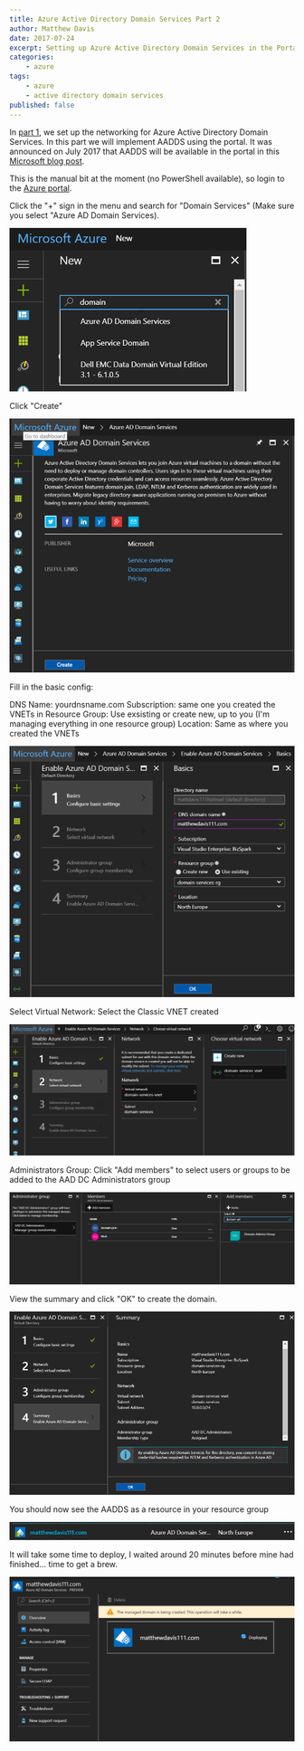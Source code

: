 ```yaml
---
title: Azure Active Directory Domain Services Part 2
author: Matthew Davis
date: 2017-07-24
excerpt: Setting up Azure Active Directory Domain Services in the Portal
categories: 
    - azure
tags:
    - azure
    - active directory domain services
published: false
---
```


In [part 1], we set up the networking for Azure Active Directory Domain Services. In this part we will implement AADDS using the portal. It was announced on July 2017 that AADDS will be available in the portal in this [Microsoft blog post].

This is the manual bit at the moment (no PowerShell available), so login to the [Azure portal].

Click the "+" sign in the menu and search for "Domain Services" (Make sure you select "Azure AD Domain Services).

![search for domain services](/images/azure-ad-domain-services/az-search-aadds.png)

Click "Create"

![click create](/images/azure-ad-domain-services/aadds-create.png)

Fill in the basic config:

DNS Name: yourdnsname.com 
Subscription: same one you created the VNETs in
Resource Group: Use exsisting or create new, up to you (I'm managing everything in one resource group)
Location: Same as where you created the VNETs

![fill out basic config](/images/azure-ad-domain-services/aadds-basic-config.png)

Select Virtual Network: Select the Classic VNET created

![select classic vnet](/images/azure-ad-domain-services/aadds-select-vnet.png)

Administrators Group: Click "Add members" to select users or groups to be added to the AAD DC Administrators group

![add members](/images/azure-ad-domain-services/aadds-add-members.png)

View the summary and click "OK" to create the domain.

![summary](/images/azure-ad-domain-services/aadds-summary.png)

You should now see the AADDS as a resource in your resource group

![aadds resource](/images/azure-ad-domain-services/aadds-resource.png)

It will take some time to deploy, I waited around 20 minutes before mine had finished... time to get a brew.

![aadds deploying](/images/azure-ad-domain-services/aadds-deploying.png)

[part 1]: http://matthewdavis111.com/azure/azure-ad-domain-services-1/
[Microsoft blog post]: https://blogs.technet.microsoft.com/enterprisemobility/2017/07/11/new-public-preview-azure-ad-domain-services-admin-ux-in-the-new-azure-portal/
[Azure portal]: https://portal.azure.com